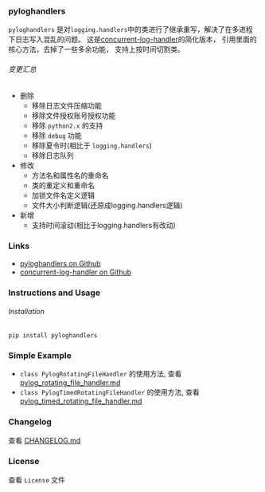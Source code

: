 

### pyloghandlers


`pyloghandlers` 是对`logging.handlers`中的类进行了继承重写，解决了在多进程下日志写入混乱的问题。 
这是[concurrent-log-handler](https://github.com/Preston-Landers/concurrent-log-handler)的简化版本，
引用里面的核心方法，去掉了一些多余功能， 支持上按时间切割类。


###### 变更汇总

- 删除
    - 移除日志文件压缩功能
    - 移除文件授权账号授权功能
    - 移除 `python2.x` 的支持
    - 移除 `debug` 功能
    - 移除夏令时(相比于 `logging.handlers`)
    - 移除日志队列
- 修改
    - 方法名和属性名的重命名
    - 类的重定义和重命名
    - 加锁文件名定义逻辑
    - 文件大小判断逻辑(还原成logging.handlers逻辑)
- 新增
    - 支持时间滚动(相比于logging.handlers有改动)


### Links

- [pyloghandlers on Github](https://github.com/ugvibib/pyloghandlers)
- [concurrent-log-handler on Github](https://github.com/Preston-Landers/concurrent-log-handler)


### Instructions and Usage

###### Installation
~~~linux
pip install pyloghandlers
~~~


### Simple Example

- `class PylogRotatingFileHandler` 的使用方法, 查看 [pylog_rotating_file_handler.md](https://github.com/ugvibib/pyloghandlers/docs/pylog_rotating_file_handler.md)
- `class PylogTimedRotatingFileHandler` 的使用方法, 查看 [pylog_timed_rotating_file_handler.md](https://github.com/ugvibib/pyloghandlers/docs/pylog_timed_rotating_file_handler.md)


### Changelog

查看 [CHANGELOG.md](https://github.com/ugvibib/pyloghandlers/CHANGELOG.md)


### License

查看 `License` 文件
